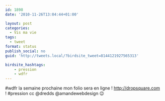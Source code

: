 ```yaml
---
id: 1898
date: '2010-11-26T13:04:44+01:00'

layout: post
categories:
  - Vis ma vie
tags:
  - tweet
format: status
publish_social: no
guid: 'http://tweets.local/?birdsite_tweet=8144121927565313'

birdsite_hashtags:
    - pression
    - wdfr
---
```


\#wdfr la semaine prochaine mon folio sera en ligne ! http://dropsquare.com ! #pression cc @dredds @amandewebdesign 😉